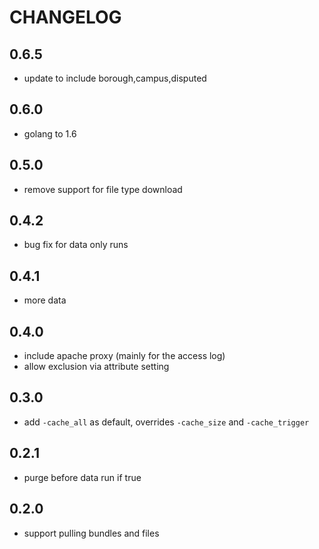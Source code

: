 CHANGELOG
=========

0.6.5
-----
* update to include borough,campus,disputed

0.6.0
-----
* golang to 1.6

0.5.0
-----
* remove support for file type download

0.4.2
-----
* bug fix for data only runs

0.4.1
-----
* more data

0.4.0
-----
* include apache proxy (mainly for the access log)
* allow exclusion via attribute setting

0.3.0
-----
* add `-cache_all` as default, overrides `-cache_size` and `-cache_trigger`

0.2.1
-----
* purge before data run if true

0.2.0
-----
* support pulling bundles and files
